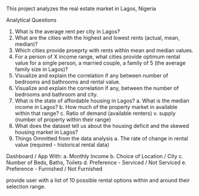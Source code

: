 This project analyzes the real estate market in Lagos, Nigeria

Analytical Questions
1. What is the average rent per city in Lagos?
2. What are the cities with the highest and lowest rents (actual, mean, median)?
3. Which cities provide proeprty with rents within mean and median values.
4. For a person of X income range, what cities provide optimum rental value for a single person, a married couple, a family of 5 (the average family size in Lagos)?
5. Visualize and explain the correlation if any between number of bedrooms and bathrooms and rental value.
6. Visualize and explain the correlation if any, between the number of bedrooms and bathroom and city.
7. What is the state of affordable housing in Lagos?
    a. What is the median income in Lagos?
    b. How much of the property market in available within that range?
    c. Ratio of demand (available renters) v. supply (number of property within their range)
8. What does the dataset tell us about the housing deficit and the skewed housing market in Lagos?
9. Things Ommitted from the data analysis
    a. The rate of change in rental value (required - historical rental data)
    
    
Dashboard / App
With:
a. Monthly Income
b. Choice of Location / City
c. Number of Beds, Baths, Toilets
d. Preference - Serviced / Not Serviced
e. Preference - Furnished / Not Furnished

provide user with a list of 10 possible rental options within and around their selection range.
